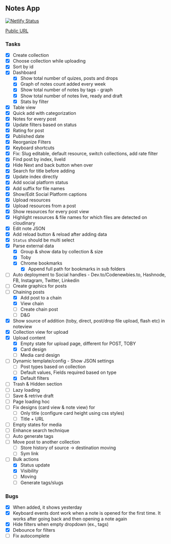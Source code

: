 ## Notes App

[![Netlify Status](https://api.netlify.com/api/v1/badges/4b034bd0-06d8-4087-a4e1-fb0c99603985/deploy-status)](https://app.netlify.com/sites/notebase/deploys)

[Public URL](https://notebase.netlify.com)

### Tasks

- [x] Create collection
- [x] Choose collection while uploading
- [x] Sort by id
- [x] Dashboard
  - [x] Show total number of quizes, posts and drops
  - [x] Graph of notes count added every week
  - [x] Show total number of notes by tags - graph
  - [x] Show total number of notes live, ready and draft
  - [x] Stats by filter
- [x] Table view
- [x] Quick add with categorization
- [x] Notes for every post
- [x] Update filters based on status
- [x] Rating for post
- [x] Published date
- [x] Reorganize Filters
- [x] Keyboard shortcuts
- [x] Fix: Slug editable, default resource, switch collections, add rate filter
- [x] Find post by index, liveId
- [x] Hide Next and back button when over
- [x] Search for title before adding
- [x] Update index directly
- [x] Add social platform status
- [x] Add suffix for file names
- [x] Show/Edit Social Platform captions
- [x] Upload resources
- [x] Upload resources from a post
- [x] Show resources for every post view
- [x] Highlight resources & file names for which files are detected on cloudinary
- [x] Edit note JSON
- [x] Add reload button & reload after adding data
- [x] `Status` should be multi select
- [x] Parse external data
  - [x] Group & show data by collection & size
  - [x] Toby
  - [x] Chrome bookmarks
    - [x] Append full path for bookmarks in sub folders
- [ ] Auto deployment to Social handles - Dev.to/Codenewbies.to, Hashnode, FB, Instagram, Twitter, Linkedin
- [ ] Create graphics for posts
- [ ] Chaining posts
  - [x] Add post to a chain
  - [x] View chain
  - [ ] Create chain post
  - [ ] D&G
- [x] Show source of addition (toby, direct, post/drop file upload, flash etc) in noteview
- [x] Collection view for upload
- [x] Upload content
  - [x] Empty state for upload page, different for POST, TOBY
  - [x] Card design
  - [ ] Media card design
- [ ] Dynamic template/config - Show JSON settings
  - [ ] Post types based on collection
  - [ ] Default values, Fields required based on type
  - [x] Default filters
- [ ] Trash & Hidden section
- [ ] Lazy loading
- [ ] Save & retrive draft
- [ ] Page loading hoc
- [ ] Fix designs (card view & note view) for
  - [ ] Only title (configure card height using css styles)
  - [ ] Title + URL
- [ ] Empty states for media
- [ ] Enhance search technique
- [ ] Auto generate tags
- [ ] Move post to another collection
  - [ ] Store history of source -> destination moving
  - [ ] Sym link
- [ ] Bulk actions
  - [x] Status update
  - [x] Visibility
  - [ ] Moving
  - [ ] Generate tags/slugs

### Bugs

- [x] When added, it shows yesterday
- [x] Keyboard events dont work when a note is opened for the first time. It works after going back and then opening a note again
- [x] Hide filters when empty dropdown (ex., tags)
- [x] Debounce for filters
- [ ] Fix autocomplete
